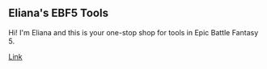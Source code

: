 ## Eliana's EBF5 Tools

Hi! I'm Eliana and this is your one-stop shop for tools in Epic Battle Fantasy 5.

[Link](capturecalc)
